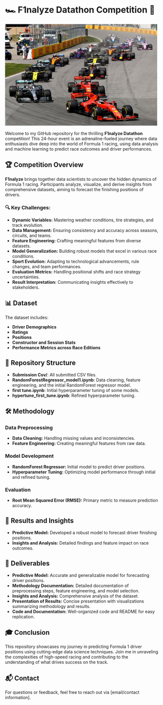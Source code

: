 # 🏎️ F1nalyze Datathon Competition 🏁

<img src="f1_image.jpg" alt="Banner" width="500"/>

Welcome to my GitHub repository for the thrilling **F1nalyze Datathon** competition! This 24-hour event is an adrenaline-fueled journey where data enthusiasts dive deep into the world of Formula 1 racing, using data analysis and machine learning to predict race outcomes and driver performances.

## 🏆 Competition Overview

**F1nalyze** brings together data scientists to uncover the hidden dynamics of Formula 1 racing. Participants analyze, visualize, and derive insights from comprehensive datasets, aiming to forecast the finishing positions of drivers. 

### 🔍 Key Challenges:
- **Dynamic Variables:** Mastering weather conditions, tire strategies, and track evolution.
- **Data Management:** Ensuring consistency and accuracy across seasons, circuits, and teams.
- **Feature Engineering:** Crafting meaningful features from diverse datasets.
- **Model Generalization:** Building robust models that excel in various race conditions.
- **Sport Evolution:** Adapting to technological advancements, rule changes, and team performances.
- **Evaluation Metrics:** Handling positional shifts and race strategy uncertainties.
- **Result Interpretation:** Communicating insights effectively to stakeholders.

## 📊 Dataset

The dataset includes:
- **Driver Demographics**
- **Ratings**
- **Positions**
- **Constructor and Session Stats**
- **Performance Metrics across Race Editions**

## 📂 Repository Structure

- **Submission Csv/**: All submitted CSV files.
- **RandomForestRegressor_model1.ipynb**: Data cleaning, feature engineering, and the initial RandomForest regressor model.
- **first tune.ipynb**: Initial hyperparameter tuning of some models.
- **hypertune_first_tune.ipynb**: Refined hyperparameter tuning.

## 🛠️ Methodology

### Data Preprocessing
- **Data Cleaning:** Handling missing values and inconsistencies.
- **Feature Engineering:** Creating meaningful features from raw data.

### Model Development
- **RandomForest Regressor:** Initial model to predict driver positions.
- **Hyperparameter Tuning:** Optimizing model performance through initial and refined tuning.

### Evaluation
- **Root Mean Squared Error (RMSE):** Primary metric to measure prediction accuracy.

## 🌟 Results and Insights

- **Predictive Model:** Developed a robust model to forecast driver finishing positions.
- **Insights and Analysis:** Detailed findings and feature impact on race outcomes.

## 📄 Deliverables

- **Predictive Model:** Accurate and generalizable model for forecasting driver positions.
- **Methodology Documentation:** Detailed documentation of preprocessing steps, feature engineering, and model selection.
- **Insights and Analysis:** Comprehensive analysis of the dataset.
- **Presentation of Results:** Concise presentation with visualizations summarizing methodology and results.
- **Code and Documentation:** Well-organized code and README for easy replication.

## 🎓 Conclusion

This repository showcases my journey in predicting Formula 1 driver positions using cutting-edge data science techniques. Join me in unraveling the complexities of high-speed racing and contributing to the understanding of what drives success on the track.

## 📬 Contact

For questions or feedback, feel free to reach out via [email/contact information].
